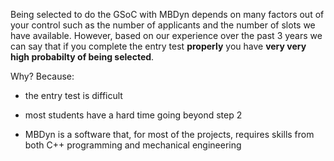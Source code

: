 Being selected to do the GSoC with MBDyn depends on many factors out of your control
such as the number of applicants and the number of slots we have available.
However, based on our experience over the past 3 years we can say that if you complete
the entry test **properly** you have **very very high probabilty of being selected**.

Why? Because:

- the entry test is difficult

- most students have a hard time going beyond step 2

- MBDyn is a software that, for most of the projects, requires skills from both C++ programming and mechanical engineering
